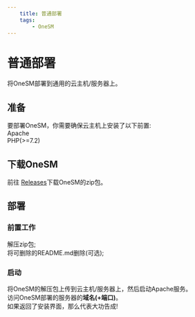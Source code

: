 ```yaml
---
    title: 普通部署
    tags:
        - OneSM
---
```

# 普通部署
将OneSM部署到通用的云主机/服务器上。

## 准备
要部署OneSM，你需要确保云主机上安装了以下前置:  
Apache  
PHP(>=7.2)

## 下载OneSM
前往 <a href="https://onesm.skimino.cf/">Releases</a>下载OneSM的zip包。

## 部署
### 前置工作
解压zip包;  
将可删除的README.md删除(可选);
### 启动
将OneSM的解压包上传到云主机/服务器上，然后启动Apache服务。  
访问OneSM部署的服务器的<b>域名(+端口)</b>。  
如果返回了安装界面，那么代表大功告成!